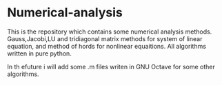 # Numerical-analysis

  This is the repository which contains some numerical analysis methods. 
Gauss,Jacobi,LU and tridiagonal matrix  methods for  system of linear equation, and method of hords for nonlinear equaitions.
All algorithms written in pure python.

In th efuture i will add some .m files writen in GNU Octave for some other algorithms.
